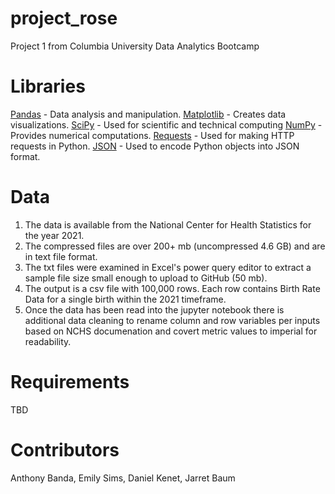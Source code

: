 # project_rose
Project 1 from Columbia University Data Analytics Bootcamp

# Libraries
[Pandas](https://pandas.pydata.org/) - Data analysis and manipulation.
[Matplotlib](https://matplotlib.org/) - Creates data visualizations.
[SciPy](https://scipy.org/) - Used for scientific and technical computing
[NumPy](https://numpy.org/) - Provides numerical computations.
[Requests](https://pypi.org/project/requests/) - Used for making HTTP requests in Python.
[JSON](https://www.json.org/json-en.html) - Used to encode Python objects into JSON format.

# Data
1. The data is available from the National Center for Health Statistics for the year 2021.
2. The compressed files are over 200+ mb (uncompressed 4.6 GB) and are in text file format.
3. The txt files were examined in Excel's power query editor to extract a sample file size small enough to upload to GitHub (50 mb).
4. The output is a csv file with 100,000 rows. Each row contains Birth Rate Data for a single birth within the 2021 timeframe.
5. Once the data has been read into the jupyter notebook there is additional data cleaning to rename column and row variables per inputs based on NCHS documenation and covert metric values to imperial for readability. 

# Requirements
TBD

# Contributors
Anthony Banda, Emily Sims, Daniel Kenet, Jarret Baum
